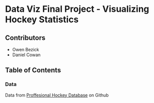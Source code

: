 # Data Viz Final Project - Visualizing Hockey Statistics
## Contributors
  - Owen Bezick
  - Daniel Cowan
## Table of Contents
### Data
Data from [Proffesional Hockey Database](https://www.kaggle.com/open-source-sports/professional-hockey-database) on Github

